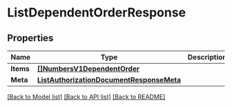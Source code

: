 # ListDependentOrderResponse

## Properties

Name | Type | Description | Notes
------------ | ------------- | ------------- | -------------
**Items** | [**[]NumbersV1DependentOrder**](NumbersV1DependentOrder.md) |  |[optional] 
**Meta** | [**ListAuthorizationDocumentResponseMeta**](ListAuthorizationDocumentResponseMeta.md) |  |[optional] 

[[Back to Model list]](../README.md#documentation-for-models) [[Back to API list]](../README.md#documentation-for-api-endpoints) [[Back to README]](../README.md)


